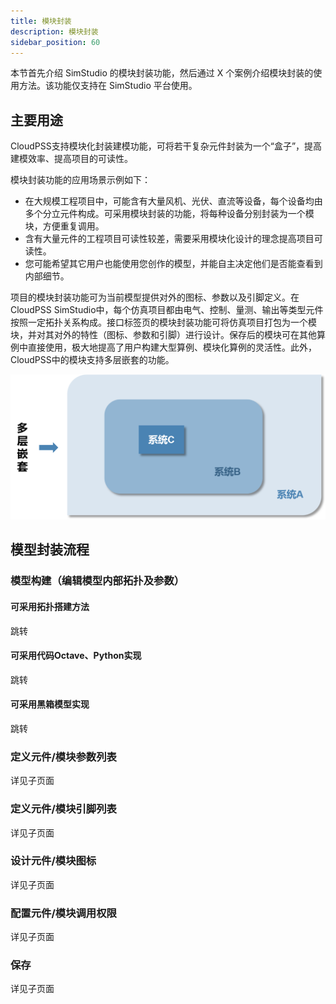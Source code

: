 ```yaml
---
title: 模块封装
description: 模块封装
sidebar_position: 60
---
```


本节首先介绍 SimStudio 的模块封装功能，然后通过 X 个案例介绍模块封装的使用方法。该功能仅支持在 SimStudio 平台使用。

## 主要用途

CloudPSS支持模块化封装建模功能，可将若干复杂元件封装为一个“盒子”，提高建模效率、提高项目的可读性。

模块封装功能的应用场景示例如下：

- 在大规模工程项目中，可能含有大量风机、光伏、直流等设备，每个设备均由多个分立元件构成。可采用模块封装的功能，将每种设备分别封装为一个模块，方便重复调用。
- 含有大量元件的工程项目可读性较差，需要采用模块化设计的理念提高项目可读性。
- 您可能希望其它用户也能使用您创作的模型，并能自主决定他们是否能查看到内部细节。

项目的模块封装功能可为当前模型提供对外的图标、参数以及引脚定义。在CloudPSS SimStudio中，每个仿真项目都由电气、控制、量测、输出等类型元件按照一定拓扑关系构成。接口标签页的模块封装功能可将仿真项目打包为一个模块，并对其对外的特性（图标、参数和引脚）进行设计。保存后的模块可在其他算例中直接使用，极大地提高了用户构建大型算例、模块化算例的灵活性。此外，CloudPSS中的模块支持多层嵌套的功能。

![模块封装功能可实现多层嵌套](./multi-nested.png)

## 模型封装流程

### 模型构建（编辑模型内部拓扑及参数）

#### 可采用拓扑搭建方法
跳转
#### 可采用代码Octave、Python实现
跳转
#### 可采用黑箱模型实现
跳转

### 定义元件/模块参数列表
详见子页面
### 定义元件/模块引脚列表
详见子页面
### 设计元件/模块图标
详见子页面
### 配置元件/模块调用权限
详见子页面
### 保存
详见子页面